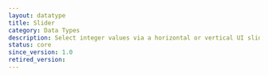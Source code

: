 ```yaml
---
layout: datatype
title: Slider
category: Data Types
description: Select integer values via a horizontal or vertical UI slider. Configuration can define boundaries for valid numbers.
status: core
since_version: 1.0
retired_version: 
---
```

